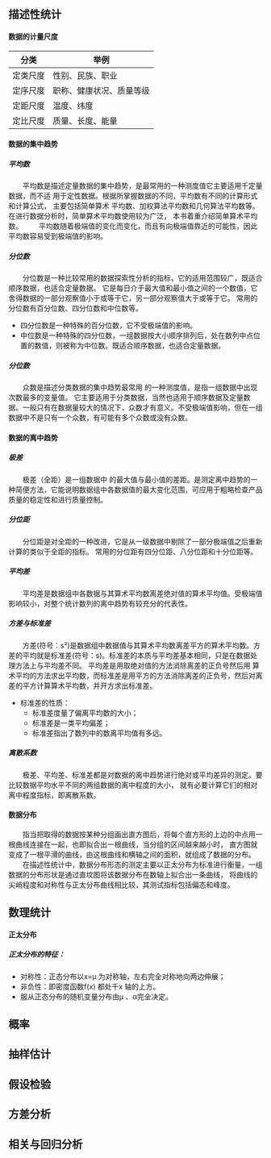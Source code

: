 ## 描述性统计
#### 数据的计量尺度
分类 | 举例
---| ---
定类尺度 | 性别、民族、职业
定序尺度 | 职称、健康状况、质量等级
定距尺度 | 温度、纬度
定比尺度 | 质量、长度、能量

#### 数据的集中趋势
##### 平均数
&emsp;&emsp;平均数是描述定量数据的集中趋势，是最常用的一种测度值它主要适用千定量数据，而不适
用于定性数据。根据所掌握数据的不同，平均数有不同的计算形式和计算公式， 主要包括简单算术
平均数、加权算法平均数和几何算法平均数等。在进行数据分析时，简单算术平均数使用较为广泛，
本书着重介绍简单算术平均数。
&emsp;&emsp;平均数随着极端值的变化而变化，而且有向极端值靠近的可能性，因此平均数容易受到极端值的影响。

##### 分位数
&emsp;&emsp;分位数是一种比较常用的数据探索性分析的指标，它的适用范围较广，既适合顺序数据，也适合定量数据。
它是每日介于最大值和最小值之间的一个数值，它舍得数据的一部分观察值小于或等于它，另一部分观察值大于或等于它。
常用的分位数有百分位数、四分位数和中位数等。
- 四分位数是一种特殊的百分位数，它不受极端值的影响。
- 中位数是一种特殊的四分位数，一组数据按大小顺序排列后，处在数列中点位置的数值，则被称为中位数。既适合顺序数据，也适合定量数据。

##### 分位数
&emsp;&emsp;众数是描述分类数据的集中趋势最常用 的一种测度值，是指一组数据中出现次数最多的变量值。
它主要适用于分类数据，当然也适用于顺序数据及定量数据。一般只有在数据量较大的情况下，众数才有意义。不受极端值影响，但在一组数据中不是只有一个众数，有可能有多个众数或没有众数。

#### 数据的离中趋势
##### 极差
&emsp;&emsp;极差（全距）是一组数据中 的最大值与最小值的差距。是测定离中趋势的一种简便方法，它能说明数据组中各数据值的最大变化范围，可应用于粗略检查产品质量的稳定性和进行质量控制。
##### 分位距
&emsp;&emsp;分位距是对全距的一种改进，它是从一级数据中剔除了一部分极端值之后重新计算的类似于全距的指标。
常用的分位距有四分位距、八分位距和十分位距等。

##### 平均差
&emsp;&emsp;平均差是数据组中各数据与其算术平均数离差绝对值的算术平均值。受极端值影响较小，对整个统计数列的离中趋势有较充分的代表性。

##### 方差与标准差
&emsp;&emsp;方差(符号：s²)是数据组中数据值与其算术平均数离差平方的算术平均数。方差的平均就是标准差(符号：s)。标准差的本质与平均差基本相同，只是在数据处理方法上与平均差不同。
平均差是用取绝对值的方法消除离差的正负号然后用 算术平均的方法求出平均数，而标准差是用平方的方法消除离差的正负号，然后对离差的平方计算算术平均数，并开方求出标准差。
- 标准差的性质：
    - 标准差度量了偏离平均数的大小；
    - 标准差是一类平均偏差；
    - 标准差指出了数列中的数离平均值有多远。

##### 离散系数
&emsp;&emsp;极差、平均差、标准差都是对数据的离中趋势进行绝对或平均差异的测定。要比较数据平均水平不同的两组数据的离中程度的大小，
就有必要计算它们的相对离中程度指标，即离散系数。

#### 数据分布
&emsp;&emsp;指当把取得的数据按某种分组画出直方图后，将每个直方形的上边的中点用一根曲线连接在一起，也即拟合出一根曲线，当分组的区间越来越小时，
直方图就变成了一根平滑的曲线，由这根曲线和横轴之间的面积，就组成了数据的分布。  
&emsp;&emsp;在描述性统计中，数据分布形态的测定主要以正太分布为标准进行衡量，一组数据的分布形状是通过直坟图将该数据分布在数轴上拟合出一条曲线，
将曲线的尖峭程度和对称性与正太分布曲线相比较，其测试指标包括偏态和峰度。

## 数理统计
#### 正太分布
##### 正太分布的特征：
- 对称性：正态分布以x=μ 为对称轴，左右完全对称地向两边伸展；
- 非负性：即密度函数f(x) 都处千x 轴的上方。
- 服从正态分布的随机变量分布由μ 、α完全决定。

## 概率

## 抽样估计

## 假设检验

## 方差分析

## 相关与回归分析 